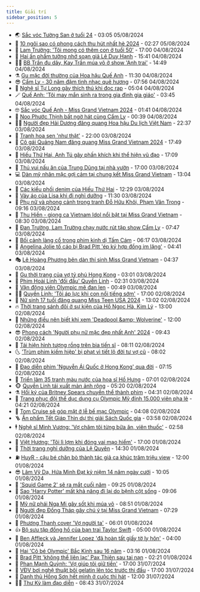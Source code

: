 ```yaml
---
title: Giải trí
sidebar_position: 5
---
```


<!-- vnexpress-giai-tri:START -->
- 🌏 [Sắc vóc Tường San ở tuổi 24](https://vnexpress.net/sac-voc-tuong-san-o-tuoi-24-4777671.html) - 03:05 05/08/2024
- 💫 [10 ngôi sao có phong cách thu hút nhất hè 2024](https://vnexpress.net/10-ngoi-sao-co-phong-cach-thu-hut-nhat-he-2024-4773258.html) - 02:27 05/08/2024
- 🌮 [Lam Trường: &#39;Tôi mong có thêm con ở tuổi 50&#39;](https://vnexpress.net/lam-truong-toi-mong-co-them-con-o-tuoi-50-4777160.html) - 17:00 04/08/2024
- 🧠 [Hai ấn phẩm tưởng nhớ soạn giả Lê Duy Hạnh](https://vnexpress.net/hai-an-pham-tuong-nho-soan-gia-le-duy-hanh-4777675.html) - 15:41 04/08/2024
- 👨‍🏫 [BB Trần đu dây, Kay Trần múa võ ở show &#39;Anh trai&#39;](https://vnexpress.net/bb-tran-du-day-kay-tran-mua-vo-o-show-anh-trai-4777625.html) - 14:49 04/08/2024
- ⚗️ [Gu mặc đời thường của Hoa hậu Quế Anh](https://vnexpress.net/gu-mac-doi-thuong-cua-hoa-hau-que-anh-4777617.html) - 11:30 04/08/2024
- 😎 [Cẩm Ly - 30 năm đậm tình nhạc quê hương](https://vnexpress.net/cam-ly-30-nam-dam-tinh-nhac-que-huong-4777326.html) - 07:56 04/08/2024
- 🫣 [Nghệ sĩ Tự Long gây thích thú khi đọc rap](https://vnexpress.net/nghe-si-tu-long-gay-thich-thu-khi-doc-rap-4777494.html) - 05:04 04/08/2024
- 🪄 [Quế Anh: &#39;Tôi may mắn sinh ra trong gia đình gia giáo&#39;](https://vnexpress.net/que-anh-toi-may-man-sinh-ra-trong-gia-dinh-gia-giao-4777548.html) - 03:45 04/08/2024
- 🤓 [Sắc vóc Quế Anh - Miss Grand Vietnam 2024](https://vnexpress.net/sac-voc-que-anh-miss-grand-vietnam-2024-4777512.html) - 01:41 04/08/2024
- 🫶 [Noo Phước Thịnh bất ngờ hát cùng Cẩm Ly](https://vnexpress.net/noo-phuoc-thinh-bat-ngo-hat-cung-cam-ly-4777493.html) - 00:39 04/08/2024
- 🧑‍🏫 [Người đẹp Hải Dương đăng quang Hoa hậu Du lịch Việt Nam](https://vnexpress.net/nguoi-dep-hai-duong-dang-quang-hoa-hau-du-lich-viet-nam-4777487.html) - 22:37 03/08/2024
- 🦄 [Tranh hoa sen &#39;như thật&#39;](https://vnexpress.net/tranh-hoa-sen-nhu-that-4777344.html) - 22:00 03/08/2024
- 💫 [Cô gái Quảng Nam đăng quang Miss Grand Vietnam 2024](https://vnexpress.net/co-gai-quang-nam-dang-quang-miss-grand-vietnam-2024-4777438.html) - 17:49 03/08/2024
- 🎊 [Hiếu Thứ Hai, Anh Tú gây phấn khích khi thể hiện vũ đạo](https://vnexpress.net/hieu-thu-hai-anh-tu-gay-phan-khich-khi-the-hien-vu-dao-4777481.html) - 17:09 03/08/2024
- 👹 [Thú vui nấu ăn của Trung Dũng tại nhà vườn](https://vnexpress.net/thu-vui-nau-an-cua-trung-dung-tai-nha-vuon-4775519.html) - 17:00 03/08/2024
- 💻 [Dàn mỹ nhân mặc gợi cảm tại chung kết Miss Grand Vietnam](https://vnexpress.net/dan-my-nhan-mac-goi-cam-tai-chung-ket-miss-grand-vietnam-4777451.html) - 13:04 03/08/2024
- 🤡 [Các kiểu phối denim của Hiếu Thứ Hai](https://vnexpress.net/cac-kieu-phoi-denim-cua-hieu-thu-hai-4770807.html) - 12:29 03/08/2024
- 🥰 [Váy áo của Lisa khi đi nghỉ dưỡng](https://vnexpress.net/vay-ao-cua-lisa-khi-di-nghi-duong-4777306.html) - 11:30 03/08/2024
- 🚀 [Phụ nữ và phong cảnh trong tranh Đỗ Hữu Khôi, Phạm Văn Trọng](https://vnexpress.net/phu-nu-va-phong-canh-trong-tranh-do-huu-khoi-pham-van-trong-4776918.html) - 09:16 03/08/2024
- 📝 [Thu Hiền - giọng ca Vietnam Idol nổi bật tại Miss Grand Vietnam](https://vnexpress.net/thu-hien-giong-ca-vietnam-idol-noi-bat-tai-miss-grand-vietnam-4776752.html) - 08:30 03/08/2024
- 🐲 [Đan Trường, Lam Trường chạy nước rút tập show Cẩm Ly](https://vnexpress.net/dan-truong-lam-truong-chay-nuoc-rut-tap-show-cam-ly-4777245.html) - 07:47 03/08/2024
- 🎃 [Bối cảnh làng cổ trong phim kinh dị Tấm Cám](https://vnexpress.net/boi-canh-lang-co-trong-phim-kinh-di-tam-cam-4777328.html) - 06:17 03/08/2024
- 🤠 [Angelina Jolie tố cáo bị Brad Pitt &#39;ép ký hợp đồng im lặng&#39;](https://vnexpress.net/angelina-jolie-to-cao-bi-brad-pitt-ep-ky-hop-dong-im-lang-4777265.html) - 04:41 03/08/2024
- 🎭 [Lê Hoàng Phương bên dàn thí sinh Miss Grand Vietnam](https://vnexpress.net/le-hoang-phuong-ben-dan-thi-sinh-miss-grand-vietnam-4777254.html) - 04:37 03/08/2024
- 🧰 [Gu thời trang của vợ tỷ phú Hong Kong](https://vnexpress.net/gu-thoi-trang-cua-vo-ty-phu-hong-kong-4777255.html) - 03:01 03/08/2024
- 🦍 [Phim Hoài Linh &#39;đối đầu&#39; Quyền Linh](https://vnexpress.net/phim-hoai-linh-doi-dau-quyen-linh-4776958.html) - 02:31 03/08/2024
- 🌝 [Vận động viên Olympic mê đan len](https://vnexpress.net/van-dong-vien-olympic-me-dan-len-4776650.html) - 00:49 03/08/2024
- 🧑‍💻 [Quyền Linh: &#39;Tôi áp lực khi con nổi tiếng sớm&#39;](https://vnexpress.net/quyen-linh-toi-ap-luc-khi-con-noi-tieng-som-4775234.html) - 17:00 02/08/2024
- 🥸 [Nữ sinh 17 tuổi đăng quang Miss Teen USA 2024](https://vnexpress.net/nu-sinh-17-tuoi-dang-quang-miss-teen-usa-2024-4777078.html) - 13:02 02/08/2024
- 🔥 [Thời trang sánh đôi ở sự kiện của Hồ Ngọc Hà, Kim Lý](https://vnexpress.net/thoi-trang-sanh-doi-o-su-kien-cua-ho-ngoc-ha-kim-ly-4777139.html) - 13:00 02/08/2024
- 🐎 [Những điều nên biết khi xem &#39;Deadpool &amp;amp; Wolverine&#39;](https://vnexpress.net/nhung-dieu-nen-biet-khi-xem-deadpool-wolverine-4776386.html) - 12:00 02/08/2024
- 😎 [Phong cách &#39;Người phụ nữ mặc đẹp nhất Anh&#39; 2024](https://vnexpress.net/phong-cach-nguoi-phu-nu-mac-dep-nhat-anh-2024-4776966.html) - 09:43 02/08/2024
- 🦄 [Tái hiện hình tượng rồng trên bia tiến sĩ](https://vnexpress.net/tai-hien-hinh-tuong-rong-tren-bia-tien-si-4776487.html) - 08:11 02/08/2024
- 🌜 [&#39;Trùm phim kiếm hiệp&#39; bị phạt vì tiết lộ đời tư vợ cũ](https://vnexpress.net/trum-phim-kiem-hiep-bi-phat-vi-tiet-lo-doi-tu-vo-cu-4777045.html) - 08:02 02/08/2024
- 🚦 [Đạo diễn phim &#39;Nguyễn Ái Quốc ở Hong Kong&#39; qua đời](https://vnexpress.net/dao-dien-phim-nguyen-ai-quoc-o-hong-kong-qua-doi-4777040.html) - 07:15 02/08/2024
- 🧐 [Triển lãm 35 tranh màu nước của họa sĩ Hồ Hưng](https://vnexpress.net/trien-lam-35-tranh-mau-nuoc-cua-hoa-si-ho-hung-4774899.html) - 07:01 02/08/2024
- 🐵 [Quyền Linh tái xuất màn ảnh rộng](https://vnexpress.net/quyen-linh-tai-xuat-man-anh-rong-4776871.html) - 05:20 02/08/2024
- ⚗️ [Hồi ký của Britney Spears chuyển thể thành phim](https://vnexpress.net/hoi-ky-cua-britney-spears-chuyen-the-thanh-phim-4776890.html) - 04:31 02/08/2024
- 👺 [Trang phục đội thể dục dụng cụ Olympic Mỹ đính 15.000 viên pha lê](https://vnexpress.net/trang-phuc-doi-the-duc-dung-cu-olympic-my-dinh-15-000-vien-pha-le-4776903.html) - 04:21 02/08/2024
- 🌊 [Tom Cruise sẽ góp mặt ở lễ bế mạc Olympic](https://vnexpress.net/tom-cruise-se-gop-mat-o-le-be-mac-olympic-4776845.html) - 04:08 02/08/2024
- 🪜 [Ấn phẩm Tết Giáp Thìn dự thi giải Sách Quốc gia](https://vnexpress.net/an-pham-tet-giap-thin-du-thi-giai-sach-quoc-gia-4776663.html) - 03:58 02/08/2024
- 🕴 [Nghệ sĩ Minh Vương: &#39;Vợ chăm tôi từng bữa ăn, viên thuốc&#39;](https://vnexpress.net/nghe-si-minh-vuong-vo-cham-toi-tung-bua-an-vien-thuoc-4775725.html) - 02:58 02/08/2024
- 💃 [Việt Hương: &#39;Tôi lì lợm khi đóng vai mạo hiểm&#39;](https://vnexpress.net/viet-huong-toi-li-lom-khi-dong-vai-mao-hiem-4771631.html) - 17:00 01/08/2024
- 🦄 [Thời trang nghỉ dưỡng của Lệ Quyên](https://vnexpress.net/thoi-trang-nghi-duong-cua-le-quyen-4776092.html) - 14:30 01/08/2024
- ⛽️ [HuyR - cậu bé chăn bò thành tác giả ca khúc trăm triệu view](https://vnexpress.net/huyr-cau-be-chan-bo-thanh-tac-gia-ca-khuc-tram-trieu-view-4771280.html) - 12:00 01/08/2024
- 😎 [Lâm Vỹ Dạ, Hứa Minh Đạt kỷ niệm 14 năm ngày cưới](https://vnexpress.net/lam-vy-da-hua-minh-dat-ky-niem-14-nam-ngay-cuoi-4776614.html) - 10:05 01/08/2024
- 🌊 [&#39;Squid Game 2&#39; sẽ ra mắt cuối năm](https://vnexpress.net/squid-game-2-se-ra-mat-cuoi-nam-4776616.html) - 09:25 01/08/2024
- 🐲 [Sao &#39;Harry Potter&#39; mất khả năng đi lại do bệnh cột sống](https://vnexpress.net/sao-harry-potter-mat-kha-nang-di-lai-do-benh-cot-song-4776545.html) - 09:06 01/08/2024
- 💂 [Mỹ nữ phái Nga Mi gây sốt khi múa võ](https://vnexpress.net/my-nu-phai-nga-mi-gay-sot-khi-mua-vo-4776521.html) - 08:51 01/08/2024
- 🙉 [Người đẹp Đồng Tháp gây chú ý tại Miss Grand Vietnam](https://vnexpress.net/nguoi-dep-dong-thap-gay-chu-y-tai-miss-grand-vietnam-4776542.html) - 07:29 01/08/2024
- 💪 [Phương Thanh cover &#39;Vợ người ta&#39;](https://vnexpress.net/phuong-thanh-cover-vo-nguoi-ta-4776405.html) - 06:01 01/08/2024
- 👍 [Bộ sưu tập đồng hồ của bạn trai Taylor Swift](https://vnexpress.net/bo-suu-tap-dong-ho-cua-ban-trai-taylor-swift-4771997.html) - 05:00 01/08/2024
- 💪 [Ben Affleck và Jennifer Lopez &#39;đã hoàn tất giấy tờ ly hôn&#39;](https://vnexpress.net/ben-affleck-va-jennifer-lopez-da-hoan-tat-giay-to-ly-hon-4776460.html) - 04:00 01/08/2024
- 💄 [Hai &#39;Cô bé Olympic&#39; Bắc Kinh sau 16 năm](https://vnexpress.net/hai-co-be-olympic-bac-kinh-sau-16-nam-4776392.html) - 03:16 01/08/2024
- 🦩 [Brad Pitt &#39;không thể liên lạc&#39; Pax Thiên sau tai nạn](https://vnexpress.net/brad-pitt-khong-the-lien-lac-pax-thien-sau-tai-nan-4776363.html) - 02:21 01/08/2024
- 🥸 [Phan Mạnh Quỳnh: &#39;Vợ giúp tôi giữ tiền&#39;](https://vnexpress.net/phan-manh-quynh-vo-giup-toi-giu-tien-4774969.html) - 17:00 31/07/2024
- 🧰 [VĐV bơi nghệ thuật bôi gelatin lên tóc trước thi đấu](https://vnexpress.net/vdv-boi-nghe-thuat-boi-gelatin-len-toc-truoc-thi-dau-4776459.html) - 17:00 31/07/2024
- 💼 [Danh thủ Hồng Sơn hết mình ở cuộc thi hát](https://vnexpress.net/danh-thu-hong-son-het-minh-o-cuoc-thi-hat-4775828.html) - 12:00 31/07/2024
- 🧑‍💻 [Thư Kỳ làm đạo diễn](https://vnexpress.net/thu-ky-lam-dao-dien-4776214.html) - 08:43 31/07/2024<!-- vnexpress-giai-tri:END -->
